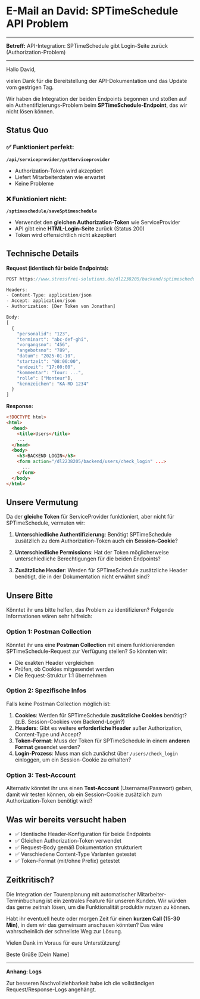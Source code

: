 # E-Mail an David: SPTimeSchedule API Problem

---

**Betreff:** API-Integration: SPTimeSchedule gibt Login-Seite zurück (Authorization-Problem)

---

Hallo David,

vielen Dank für die Bereitstellung der API-Dokumentation und das Update vom gestrigen Tag. 

Wir haben die Integration der beiden Endpoints begonnen und stoßen auf ein Authentifizierungs-Problem beim **SPTimeSchedule-Endpoint**, das wir nicht lösen können.

## Status Quo

### ✅ Funktioniert perfekt:
**`/api/serviceprovider/getServiceprovider`**
- Authorization-Token wird akzeptiert
- Liefert Mitarbeiterdaten wie erwartet
- Keine Probleme

### ❌ Funktioniert nicht:
**`/sptimeschedule/saveSptimeschedule`**
- Verwendet den **gleichen Authorization-Token** wie ServiceProvider
- API gibt eine **HTML-Login-Seite** zurück (Status 200)
- Token wird offensichtlich nicht akzeptiert

## Technische Details

**Request (identisch für beide Endpoints):**
```javascript
POST https://www.stressfrei-solutions.de/dl2238205/backend/sptimeschedule/saveSptimeschedule

Headers:
- Content-Type: application/json
- Accept: application/json
- Authorization: [Der Token von Jonathan]

Body:
[
  {
    "personalid": "123",
    "terminart": "abc-def-ghi",
    "vorgangsno": "456",
    "angebotsno": "789",
    "datum": "2025-01-10",
    "startzeit": "08:00:00",
    "endzeit": "17:00:00",
    "kommentar": "Tour: ...",
    "rolle": ["Monteur"],
    "kennzeichen": "KA-RD 1234"
  }
]
```

**Response:**
```html
<!DOCTYPE html>
<html>
  <head>
    <title>Users</title>
    ...
  </head>
  <body>
    <h3>BACKEND LOGIN</h3>
    <form action="/dl2238205/backend/users/check_login" ...>
      ...
    </form>
  </body>
</html>
```

## Unsere Vermutung

Da der **gleiche Token** für ServiceProvider funktioniert, aber nicht für SPTimeSchedule, vermuten wir:

1. **Unterschiedliche Authentifizierung**: Benötigt SPTimeSchedule zusätzlich zu dem Authorization-Token auch ein **Session-Cookie**?

2. **Unterschiedliche Permissions**: Hat der Token möglicherweise unterschiedliche Berechtigungen für die beiden Endpoints?

3. **Zusätzliche Header**: Werden für SPTimeSchedule zusätzliche Header benötigt, die in der Dokumentation nicht erwähnt sind?

## Unsere Bitte

Könntet ihr uns bitte helfen, das Problem zu identifizieren? Folgende Informationen wären sehr hilfreich:

### Option 1: Postman Collection
Könntet ihr uns eine **Postman Collection** mit einem funktionierenden SPTimeSchedule-Request zur Verfügung stellen? So könnten wir:
- Die exakten Header vergleichen
- Prüfen, ob Cookies mitgesendet werden
- Die Request-Struktur 1:1 übernehmen

### Option 2: Spezifische Infos
Falls keine Postman Collection möglich ist:
1. **Cookies**: Werden für SPTimeSchedule **zusätzliche Cookies** benötigt? (z.B. Session-Cookies vom Backend-Login?)
2. **Headers**: Gibt es weitere **erforderliche Header** außer Authorization, Content-Type und Accept?
3. **Token-Format**: Muss der Token für SPTimeSchedule in einem **anderen Format** gesendet werden?
4. **Login-Prozess**: Muss man sich zunächst über `/users/check_login` einloggen, um ein Session-Cookie zu erhalten?

### Option 3: Test-Account
Alternativ könntet ihr uns einen **Test-Account** (Username/Passwort) geben, damit wir testen können, ob ein Session-Cookie zusätzlich zum Authorization-Token benötigt wird?

## Was wir bereits versucht haben

- ✅ Identische Header-Konfiguration für beide Endpoints
- ✅ Gleichen Authorization-Token verwendet
- ✅ Request-Body gemäß Dokumentation strukturiert
- ✅ Verschiedene Content-Type Varianten getestet
- ✅ Token-Format (mit/ohne Prefix) getestet

## Zeitkritisch?

Die Integration der Tourenplanung mit automatischer Mitarbeiter-Terminbuchung ist ein zentrales Feature für unseren Kunden. Wir würden das gerne zeitnah lösen, um die Funktionalität produktiv nutzen zu können.

Habt ihr eventuell heute oder morgen Zeit für einen **kurzen Call (15-30 Min)**, in dem wir das gemeinsam anschauen könnten? Das wäre wahrscheinlich der schnellste Weg zur Lösung.

Vielen Dank im Voraus für eure Unterstützung!

Beste Grüße
[Dein Name]

---

**Anhang: Logs**

Zur besseren Nachvollziehbarkeit habe ich die vollständigen Request/Response-Logs angehängt.



